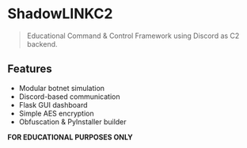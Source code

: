 # ShadowLINKC2

> Educational Command & Control Framework using Discord as C2 backend.

## Features

- Modular botnet simulation
- Discord-based communication
- Flask GUI dashboard
- Simple AES encryption
- Obfuscation & PyInstaller builder

**FOR EDUCATIONAL PURPOSES ONLY**
